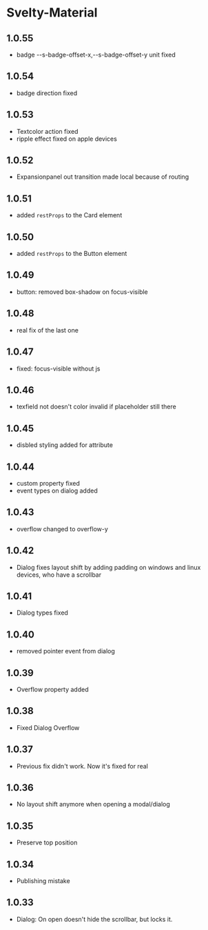 # Svelty-Material

## 1.0.55

-   badge --s-badge-offset-x,--s-badge-offset-y unit fixed

## 1.0.54

-   badge direction fixed

## 1.0.53

-   Textcolor action fixed
-   ripple effect fixed on apple devices

## 1.0.52

-   Expansionpanel out transition made local because of routing

## 1.0.51

-   added `restProps` to the Card element

## 1.0.50

-   added `restProps` to the Button element

## 1.0.49

-   button: removed box-shadow on focus-visible

## 1.0.48

-   real fix of the last one

## 1.0.47

-   fixed: focus-visible without js

## 1.0.46

-   texfield not doesn't color invalid if placeholder still there

## 1.0.45

-   disbled styling added for attribute

## 1.0.44

-   custom property fixed
-   event types on dialog added

## 1.0.43

-   overflow changed to overflow-y

## 1.0.42

-   Dialog fixes layout shift by adding padding on windows and linux devices, who have a scrollbar

## 1.0.41

-   Dialog types fixed

## 1.0.40

-   removed pointer event from dialog

## 1.0.39

-   Overflow property added

## 1.0.38

-   Fixed Dialog Overflow

## 1.0.37

-   Previous fix didn't work. Now it's fixed for real

## 1.0.36

-   No layout shift anymore when opening a modal/dialog

## 1.0.35

-   Preserve top position

## 1.0.34

-   Publishing mistake

## 1.0.33

-   Dialog: On open doesn't hide the scrollbar, but locks it.

